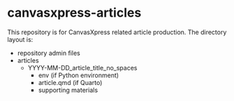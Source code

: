 # canvasxpress-articles

This repository is for CanvasXpress related article production.  The directory layout is:

- repository admin files
- articles
    - YYYY-MM-DD_article_title_no_spaces
        - env (if Python environment)
        - article.qmd (if Quarto)
        - supporting materials
